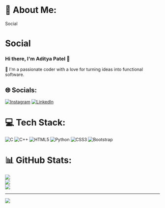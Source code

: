 # 💫 About Me:
Social 
# Social
### Hi there, I'm Aditya Patel 👋

🚀 I'm a passionate coder with a love for turning ideas into functional software.


## 🌐 Socials:
[![Instagram](https://img.shields.io/badge/Instagram-%23E4405F.svg?logo=Instagram&logoColor=white)](https://instagram.com/adityaptl_07) [![LinkedIn](https://img.shields.io/badge/LinkedIn-%230077B5.svg?logo=linkedin&logoColor=white)](www.linkedin.com/in/adityaptl07) 

# 💻 Tech Stack:
![C](https://img.shields.io/badge/c-%2300599C.svg?style=for-the-badge&logo=c&logoColor=white) ![C++](https://img.shields.io/badge/c++-%2300599C.svg?style=for-the-badge&logo=c%2B%2B&logoColor=white) ![HTML5](https://img.shields.io/badge/html5-%23E34F26.svg?style=for-the-badge&logo=html5&logoColor=white) ![Python](https://img.shields.io/badge/python-3670A0?style=for-the-badge&logo=python&logoColor=ffdd54) ![CSS3](https://img.shields.io/badge/css3-%231572B6.svg?style=for-the-badge&logo=css3&logoColor=white) ![Bootstrap](https://img.shields.io/badge/bootstrap-%23563D7C.svg?style=for-the-badge&logo=bootstrap&logoColor=white)
# 📊 GitHub Stats:
![](https://github-readme-stats.vercel.app/api?username=AdityaPtl07&theme=dark&hide_border=false&include_all_commits=false&count_private=false)<br/>
![](https://github-readme-streak-stats.herokuapp.com/?user=AdityaPtl07&theme=dark&hide_border=false)<br/>
![](https://github-readme-stats.vercel.app/api/top-langs/?username=AdityaPtl07&theme=dark&hide_border=false&include_all_commits=false&count_private=false&layout=compact)

---
[![](https://visitcount.itsvg.in/api?id=AdityaPtl07&icon=4&color=6)](https://visitcount.itsvg.in)

<!-- Proudly created with GPRM ( https://gprm.itsvg.in ) -->
